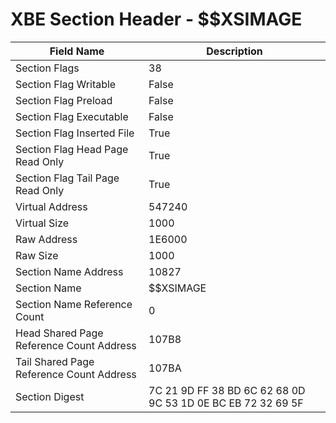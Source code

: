 # XBE Section Header - $$XSIMAGE

| Field Name | Description |
|---|---|
| Section Flags | 38 |
| Section Flag Writable | False |
| Section Flag Preload | False |
| Section Flag Executable | False |
| Section Flag Inserted File | True |
| Section Flag Head Page Read Only | True |
| Section Flag Tail Page Read Only | True |
| Virtual Address | 547240 |
| Virtual Size | 1000 |
| Raw Address | 1E6000 |
| Raw Size | 1000 |
| Section Name Address | 10827 |
| Section Name | $$XSIMAGE |
| Section Name Reference Count | 0 |
| Head Shared Page Reference Count Address | 107B8 |
| Tail Shared Page Reference Count Address | 107BA |
| Section Digest | 7C 21 9D FF 38 BD 6C 62 68 0D 9C 53 1D 0E BC EB 72 32 69 5F |
